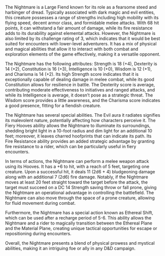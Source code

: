 The Nightmare is a Large Fiend known for its role as a fearsome steed and harbinger of dread. Typically associated with dark magic and evil entities, this creature possesses a range of strengths including high mobility with its flying speed, decent armor class, and formidable melee attacks. With 68 hit points, it can withstand a fair amount of damage, while its fire resistance adds to its durability against elemental attacks. However, the Nightmare is also limited by its challenge rating of 3, which indicates that it would be best suited for encounters with lower-level adventurers. It has a mix of physical and magical abilities that allow it to interact with both combat and exploration elements of the game effectively, making it a versatile opponent.

The Nightmare has the following attributes: Strength is 18 (+4), Dexterity is 14 (+2), Constitution is 16 (+3), Intelligence is 10 (+0), Wisdom is 12 (+1), and Charisma is 14 (+2). Its high Strength score indicates that it is exceptionally capable of dealing damage in melee combat, while its good Constitution allows for resilience in battle. The Dexterity score is average, contributing moderate effectiveness to initiatives and ranged attacks, and while its Intelligence is average, it doesn’t pose as a strategic threat. The Wisdom score provides a little awareness, and the Charisma score indicates a good presence, fitting for a fiendish creature.

The Nightmare has several special abilities. The Evil aura it radiates signifies its malevolent nature, potentially affecting how characters perceive it. The Fiery Hooves ability allows the Nightmare to illuminate its surroundings, shedding bright light in a 10-foot radius and dim light for an additional 10 feet; moreover, it leaves charred hoofprints that can indicate its path. Its Fire Resistance ability provides an added strategic advantage by granting fire resistance to a rider, which can be particularly useful in fiery encounters.

In terms of actions, the Nightmare can perform a melee weapon attack using its Hooves. It has a +6 to hit, with a reach of 5 feet, targeting one creature. Upon a successful hit, it deals 11 (2d6 + 4) bludgeoning damage along with an additional 7 (2d6) fire damage. Notably, if the Nightmare moves at least 20 feet straight toward the target before the attack, the target must succeed on a DC 14 Strength saving throw or fall prone, giving the Nightmare an operational advantage in controlling the battlefield. The Nightmare can also move through the space of a prone creature, allowing for fluid movement during combat.

Furthermore, the Nightmare has a special action known as Ethereal Shift, which can be used after a recharge period of 5-6. This ability allows the Nightmare and a rider to magically transition between the Ethereal Plane and the Material Plane, creating unique tactical opportunities for escape or repositioning during encounters. 

Overall, the Nightmare presents a blend of physical prowess and mystical abilities, making it an intriguing foe or ally in any D&D campaign.